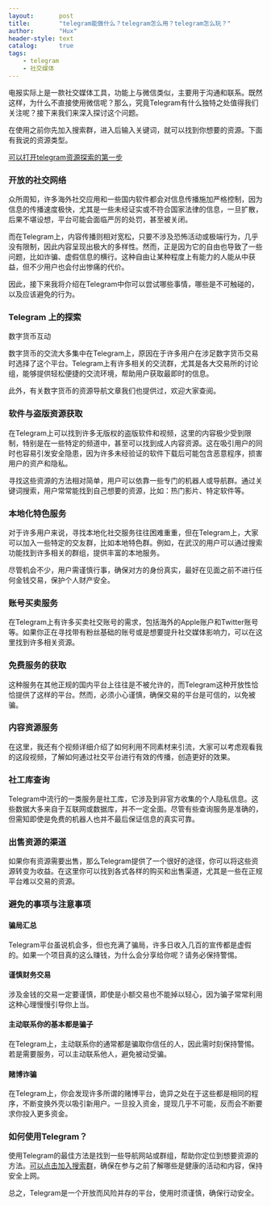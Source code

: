 ```yaml
---
layout:       post
title:        "telegram能做什么？telegram怎么用？telegram怎么玩？"
author:       "Hux"
header-style: text
catalog:      true
tags:
    - telegram
    - 社交媒体
---
```


电报实际上是一款社交媒体工具，功能上与微信类似，主要用于沟通和联系。既然这样，为什么不直接使用微信呢？那么，究竟Telegram有什么独特之处值得我们关注呢？接下来我们来深入探讨这个问题。

在使用之前你先加入搜索群，进入后输入关键词，就可以找到你想要的资源。下面有我说的资源类型。

[可以打开telegram资源探索的第一步](https://t.me/lvwapro)

### 开放的社交网络

众所周知，许多海外社交应用和一些国内软件都会对信息传播施加严格控制，因为信息的传播速度极快，尤其是一些未经证实或不符合国家法律的信息，一旦扩散，后果不堪设想，平台可能会面临严厉的处罚，甚至被关闭。

而在Telegram上，内容传播则相对宽松，只要不涉及恐怖活动或极端行为，几乎没有限制，因此内容呈现出极大的多样性。然而，正是因为它的自由也导致了一些问题，比如诈骗、虚假信息的横行。这种自由让某种程度上有能力的人能从中获益，但不少用户也会付出惨痛的代价。

因此，接下来我将介绍在Telegram中你可以尝试哪些事情，哪些是不可触碰的，以及应该避免的行为。

### Telegram 上的探索

数字货币互动

数字货币的交流大多集中在Telegram上，原因在于许多用户在涉足数字货币交易时选择了这个平台。Telegram上有许多相关的交流群，尤其是各大交易所的讨论组，能够提供轻松便捷的交流环境，帮助用户获取最即时的信息。

此外，有关数字货币的资源导航文章我们也提供过，欢迎大家查阅。

### 软件与盗版资源获取

在Telegram上可以找到许多无版权的盗版软件和视频，这里的内容极少受到限制，特别是在一些特定的频道中，甚至可以找到成人内容资源。这在吸引用户的同时也容易引发安全隐患，因为许多未经验证的软件下载后可能包含恶意程序，损害用户的资产和隐私。

寻找这些资源的方法相对简单，用户可以依靠一些专门的机器人或导航群。通过关键词搜索，用户常常能找到自己想要的资源，比如：热门影片、特定软件等。

### 本地化特色服务

对于许多用户来说，寻找本地化社交服务往往困难重重，但在Telegram上，大家可以加入一些特定的交友群，比如本地特色群。例如，在武汉的用户可以通过搜索功能找到许多相关的群组，提供丰富的本地服务。

尽管机会不少，用户需谨慎行事，确保对方的身份真实，最好在见面之前不进行任何金钱交易，保护个人财产安全。

### 账号买卖服务

在Telegram上有许多买卖社交账号的需求，包括海外的Apple账户和Twitter账号等。如果你正在寻找带有粉丝基础的账号或是想要提升社交媒体影响力，可以在这里找到许多相关资源。

### 免费服务的获取

这种服务在其他正规的国内平台上往往是不被允许的，而Telegram这种开放性恰恰提供了这样的平台。然而，必须小心谨慎，确保交易的平台是可信的，以免被骗。

### 内容资源服务

在这里，我还有个视频详细介绍了如何利用不同素材来引流，大家可以考虑观看我的这段视频，了解如何通过社交平台进行有效的传播，创造更好的效果。

### 社工库查询

Telegram中流行的一类服务是社工库，它涉及到非官方收集的个人隐私信息。这些数据大多来自于互联网或数据库，并不一定全面。尽管有些查询服务是准确的，但需知即使是免费的机器人也并不最后保证信息的真实可靠。

### 出售资源的渠道

如果你有资源需要出售，那么Telegram提供了一个很好的途径，你可以将这些资源转变为收益。在这里你可以找到各式各样的购买和出售渠道，尤其是一些在正规平台难以交易的资源。

### 避免的事项与注意事项

#### 骗局汇总

Telegram平台虽说机会多，但也充满了骗局，许多日收入几百的宣传都是虚假的。如果一个项目真的这么赚钱，为什么会分享给你呢？请务必保持警惕。

#### 谨慎财务交易

涉及金钱的交易一定要谨慎，即使是小额交易也不能掉以轻心，因为骗子常常利用这种心理慢慢引导你上当。

#### 主动联系你的基本都是骗子

在Telegram上，主动联系你的通常都是骗取你信任的人，因此需时刻保持警惕。若是需要服务，可以主动联系他人，避免被动受骗。

#### 赌博诈骗

在Telegram上，你会发现许多所谓的赌博平台，诡异之处在于这些都是相同的程序，不断变换外壳以吸引新用户。一旦投入资金，提现几乎不可能，反而会不断要求你投入更多资金。

### 如何使用Telegram？

使用Telegram的最佳方法是找到一些导航网站或群组，帮助你定位到想要资源的方法。[可以点击加入搜索群](https://t.me/lvwapro)，确保在参与之前了解哪些是健康的活动和内容，保持安全上网。 

总之，Telegram是一个开放而风险并存的平台，使用时须谨慎，确保行动安全。